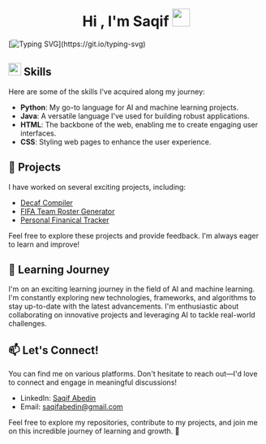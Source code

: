<h1 align="center"><b>Hi , I'm Saqif </b><img src="https://media.giphy.com/media/hvRJCLFzcasrR4ia7z/giphy.gif" width="35"></h1>

[![Typing SVG](https://readme-typing-svg.demolab.com?font=Fira+Code&pause=1000&color=F70707&width=500&lines=Computer+Science+%40+Stony+Brook+University;Full+Stack+Development;Artificial+Intelligence+and+Data+Science;Machine+Learning...)](https://git.io/typing-svg)

## <img src="https://media2.giphy.com/media/QssGEmpkyEOhBCb7e1/giphy.gif?cid=ecf05e47a0n3gi1bfqntqmob8g9aid1oyj2wr3ds3mg700bl&rid=giphy.gif" width ="25"><b> Skills</b>

Here are some of the skills I've acquired along my journey:

- **Python**: My go-to language for AI and machine learning projects.
- **Java**: A versatile language I've used for building robust applications.
- **HTML**: The backbone of the web, enabling me to create engaging user interfaces.
- **CSS**: Styling web pages to enhance the user experience.

## 🚀 Projects

I have worked on several exciting projects, including:

- [Decaf Compiler](https://github.com/Saqif-Abedin/Python-based-Decaf-Compiler)
- [FIFA Team Roster Generator](https://github.com/Saqif-Abedin/FIFA-Team-Roster-Generative-AI)
- [Personal Finanical Tracker](https://github.com/Saqif-Abedin/TeamSAWFinalProj)

Feel free to explore these projects and provide feedback. I'm always eager to learn and improve!

## 🌱 Learning Journey

I'm on an exciting learning journey in the field of AI and machine learning. I'm constantly exploring new technologies, frameworks, and algorithms to stay up-to-date with the latest advancements. I'm enthusiastic about collaborating on innovative projects and leveraging AI to tackle real-world challenges.

## 📫 Let's Connect!

You can find me on various platforms. Don't hesitate to reach out—I'd love to connect and engage in meaningful discussions!

- LinkedIn: [Saqif Abedin](https://www.linkedin.com/in/saqif-abedin-7840901b4)
- Email: [saqifabedin@gmail.com](saqifabedin@gmail.com)

Feel free to explore my repositories, contribute to my projects, and join me on this incredible journey of learning and growth. 🤝

